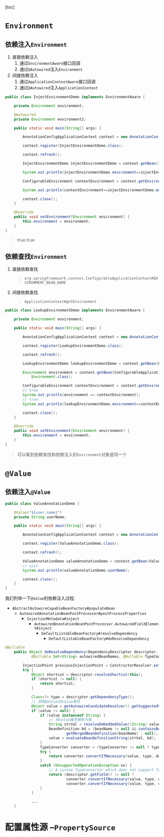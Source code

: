 [toc]

# `Environment`

## 依赖注入`Environment`

1. 直接依赖注入
   1. 通过`EnvironmentAware`接口回调
   2. 通过`@Autowired`注入`Environment`
2. 间接依赖注入
   1. 通过`ApplicationContextAware`接口回调
   2. 通过`@Autowired`注入`ApplicationContext`

```java
public class InjectEnvironmentDemo implements EnvironmentAware {

    private Environment environment;

    @Autowired
    private Environment environment2;

    public static void main(String[] args) {

        AnnotationConfigApplicationContext context = new AnnotationConfigApplicationContext();

        context.register(InjectEnvironmentDemo.class);

        context.refresh();

        InjectEnvironmentDemo injectEnvironmentDemo = context.getBean(InjectEnvironmentDemo.class);

        System.out.println(injectEnvironmentDemo.environment==injectEnvironmentDemo.environment2);

        ConfigurableEnvironment contextEnvironment = context.getEnvironment();

        System.out.println(contextEnvironment==injectEnvironmentDemo.environment);

        context.close();
    }

    @Override
    public void setEnvironment(Environment environment) {
        this.environment = environment;
    }
}
```

> true
> true

## 依赖查找`Environment`

1. 直接依赖查找

   > `org.springframework.context.ConfigurableApplicationContext#ENVIRONMENT_BEAN_NAME`

2. 间接依赖查找

   > `ApplicationContext#getEnvironment`

```java
public class LookupEnvironmentDemo implements EnvironmentAware {

    private Environment environment;

    public static void main(String[] args) {

        AnnotationConfigApplicationContext context = new AnnotationConfigApplicationContext();

        context.register(LookupEnvironmentDemo.class);

        context.refresh();

        LookupEnvironmentDemo lookupEnvironmentDemo = context.getBean(LookupEnvironmentDemo.class);

        Environment environment = context.getBean(ConfigurableApplicationContext.ENVIRONMENT_BEAN_NAME,
            Environment.class);

        ConfigurableEnvironment contextEnvironment = context.getEnvironment();
		// true
        System.out.println(environment == contextEnvironment);
		// true
        System.out.println(lookupEnvironmentDemo.environment==contextEnvironment);

        context.close();
    }

    @Override
    public void setEnvironment(Environment environment) {
        this.environment = environment;
    }
}
```

> 可以看到依赖查找和依赖注入的`Environment`对象是同一个

# `@Value`

## 依赖注入`@Value`

```java
public class ValueAnnotationDemo {

    @Value("${user.name}")
    private String userName;

    public static void main(String[] args) {

        AnnotationConfigApplicationContext context = new AnnotationConfigApplicationContext();

        context.register(ValueAnnotationDemo.class);

        context.refresh();

        ValueAnnotationDemo valueAnnotationDemo = context.getBean(ValueAnnotationDemo.class);
		// ajin
        System.out.println(valueAnnotationDemo.userName);

        context.close();
    }
}
```

我们列举一下`@Value`的依赖注入过程:

+ `AbstractAutowireCapableBeanFactory#populateBean`
  + `AutowiredAnnotationBeanPostProcessor#postProcessProperties`
    + `InjectionMetadata#inject`
      + `AutowiredAnnotationBeanPostProcessor.AutowiredFieldElement#inject`
        + `DefaultListableBeanFactory#resolveDependency`
          + `DefaultListableBeanFactory#doResolveDependency`

```java
@Nullable
	public Object doResolveDependency(DependencyDescriptor descriptor, @Nullable String beanName,
			@Nullable Set<String> autowiredBeanNames, @Nullable TypeConverter typeConverter) throws BeansException {

		InjectionPoint previousInjectionPoint = ConstructorResolver.setCurrentInjectionPoint(descriptor);
		try {
			Object shortcut = descriptor.resolveShortcut(this);
			if (shortcut != null) {
				return shortcut;
			}

			Class<?> type = descriptor.getDependencyType();
            // 获取@Value的value属性
			Object value = getAutowireCandidateResolver().getSuggestedValue(descriptor);
			if (value != null) {
				if (value instanceof String) {
                    // 将value属性解析为值
					String strVal = resolveEmbeddedValue((String) value);
					BeanDefinition bd = (beanName != null && containsBean(beanName) ?
							getMergedBeanDefinition(beanName) : null);
					value = evaluateBeanDefinitionString(strVal, bd);
				}
				TypeConverter converter = (typeConverter != null ? typeConverter : getTypeConverter());
				try {
					return converter.convertIfNecessary(value, type, descriptor.getTypeDescriptor());
				}
				catch (UnsupportedOperationException ex) {
					// A custom TypeConverter which does not support TypeDescriptor resolution...
					return (descriptor.getField() != null ?
							converter.convertIfNecessary(value, type, descriptor.getField()) :
							converter.convertIfNecessary(value, type, descriptor.getMethodParameter()));
				}
			}

			... 
	}
```

# 配置属性源 –`PropertySource`